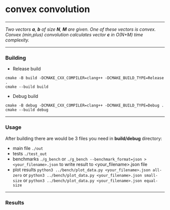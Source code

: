 # convex convolution
### 
***

_Two vectors **a**, **b** of size **N**, **M** are given. One of these vectors is convex._
_Convex (min,plus) convolution calculates vector **c** in  O(N+M)  time complexity._ 

***
### Building

- Release build
```
cmake -B build -DCMAKE_CXX_COMPILER=clang++ -DCMAKE_BUILD_TYPE=Release .
cmake --build build
```
- Debug build
```
cmake -B debug -DCMAKE_CXX_COMPILER=clang++ -DCMAKE_BUILD_TYPE=Debug .
cmake --build debug
```
***
### Usage  
After building there are would be 3 files you need in **build/debug** directory:
- main file ```./out```
- tests ```./test_out```
- benchmarks ```./g_bench``` or ```./g_bench --benchmark_format=json > <your_filename>.json``` to write result to <your_filename>.json file
- plot results ```python3 ../bench/plot_data.py <your_filename>.json all-zero``` or  ```python3 ../bench/plot_data.py <your_filename>.json small-size``` or ```python3 ../bench/plot_data.py <your_filename>.json equal-size```
***
### Results
